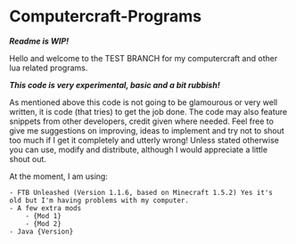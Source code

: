 Computercraft-Programs
======================
***Readme is WIP!***

Hello and welcome to the TEST BRANCH for my computercraft and other lua related programs.

***This code is very experimental, basic and a bit rubbish!***

As mentioned above this code is not going to be glamourous or very well written, it is code (that tries) to get the job done. The code may also feature snippets from other developers, credit given where needed. Feel free to give me suggestions on improving, ideas to implement and try not to shout too much if I get it completely and utterly wrong!
Unless stated otherwise you can use, modify and distribute, although I would appreciate a little shout out.

At the moment, I am using:

	- FTB Unleashed (Version 1.1.6, based on Minecraft 1.5.2) Yes it's 						  old but I'm having problems with my computer.
	- A few extra mods
		- {Mod 1}
		- {Mod 2}
	- Java {Version}
